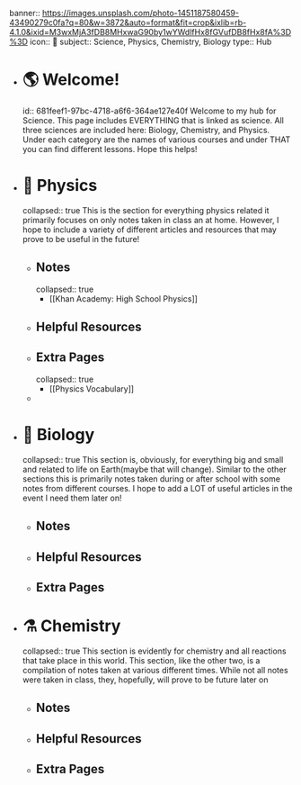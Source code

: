 banner:: https://images.unsplash.com/photo-1451187580459-43490279c0fa?q=80&w=3872&auto=format&fit=crop&ixlib=rb-4.1.0&ixid=M3wxMjA3fDB8MHxwaG90by1wYWdlfHx8fGVufDB8fHx8fA%3D%3D
icon:: 🔬
subject:: Science, Physics, Chemistry, Biology
type:: Hub

- # 🌎 Welcome!
  id:: 681feef1-97bc-4718-a6f6-364ae127e40f
  Welcome to my hub for Science. This page includes EVERYTHING that is linked as science. All three sciences are included here: Biology, Chemistry, and Physics. Under each category are the names of various courses and under THAT you can find different lessons. Hope this helps!
- # 🍎 Physics
  collapsed:: true
  This is the section for everything physics related it primarily focuses on only notes taken in class an at home. However, I hope to include a variety of different articles and resources that may prove to be useful in the future!
	- ## Notes
	  collapsed:: true
		- [[Khan Academy: High School Physics]]
	- ## Helpful Resources
	- ## Extra Pages
	  collapsed:: true
		- [[Physics Vocabulary]]
	-
- # 🧬 Biology
  collapsed:: true
  This section is, obviously, for everything big and small and related to life on Earth(maybe that will change). Similar to the other sections this is primarily notes taken during or after school with some notes from different courses. I hope to add a LOT of useful articles in the event I need them later on!
	- ## Notes
	- ## Helpful Resources
	- ## Extra Pages
- # ⚗️ Chemistry
  collapsed:: true
  This section is evidently for chemistry and all reactions that take place in this world. This section, like the other two, is a compilation of notes taken at various different times. While not all notes were taken in class, they, hopefully, will prove to be future later on
	- ## Notes
	- ## Helpful Resources
	- ## Extra Pages